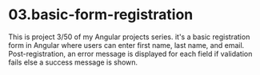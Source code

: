 # 03.basic-form-registration
This is project 3/50 of my Angular projects series. it's a basic registration form in Angular where users can enter first name, last name, and email. Post-registration, an error message is displayed for each field if validation fails else a success message is shown.